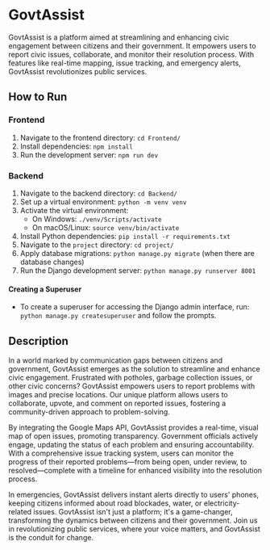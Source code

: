 # GovtAssist

GovtAssist is a platform aimed at streamlining and enhancing civic engagement between citizens and their government. It empowers users to report civic issues, collaborate, and monitor their resolution process. With features like real-time mapping, issue tracking, and emergency alerts, GovtAssist revolutionizes public services.

## How to Run

### Frontend
1. Navigate to the frontend directory: `cd Frontend/`
2. Install dependencies: `npm install`
3. Run the development server: `npm run dev`

### Backend
1. Navigate to the backend directory: `cd Backend/`
2. Set up a virtual environment: `python -m venv venv`
3. Activate the virtual environment:
   - On Windows: `./venv/Scripts/activate`
   - On macOS/Linux: `source venv/bin/activate`
4. Install Python dependencies: `pip install -r requirements.txt`
5. Navigate to the `project` directory: `cd project/`
6. Apply database migrations: `python manage.py migrate` (when there are database changes)
7. Run the Django development server: `python manage.py runserver 8001`

#### Creating a Superuser
- To create a superuser for accessing the Django admin interface, run: `python manage.py createsuperuser` and follow the prompts.

## Description

In a world marked by communication gaps between citizens and government, GovtAssist emerges as the solution to streamline and enhance civic engagement. Frustrated with potholes, garbage collection issues, or other civic concerns? GovtAssist empowers users to report problems with images and precise locations. Our unique platform allows users to collaborate, upvote, and comment on reported issues, fostering a community-driven approach to problem-solving.

By integrating the Google Maps API, GovtAssist provides a real-time, visual map of open issues, promoting transparency. Government officials actively engage, updating the status of each problem and ensuring accountability. With a comprehensive issue tracking system, users can monitor the progress of their reported problems—from being open, under review, to resolved—complete with a timeline for enhanced visibility into the resolution process.

In emergencies, GovtAssist delivers instant alerts directly to users' phones, keeping citizens informed about road blockades, water, or electricity-related issues. GovtAssist isn't just a platform; it's a game-changer, transforming the dynamics between citizens and their government. Join us in revolutionizing public services, where your voice matters, and GovtAssist is the conduit for change.


